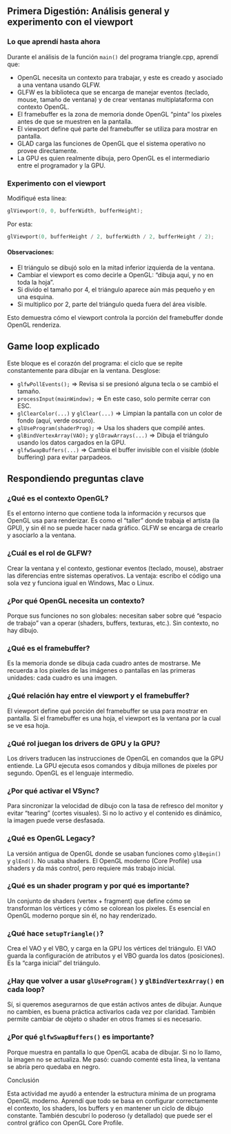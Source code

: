 ##  Primera Digestión: Análisis general y experimento con el viewport

### Lo que aprendí hasta ahora

Durante el análisis de la función `main()` del programa triangle.cpp, aprendí que:

* OpenGL necesita un contexto para trabajar, y este es creado y asociado a una ventana usando GLFW.
* GLFW es la biblioteca que se encarga de manejar eventos (teclado, mouse, tamaño de ventana) y de crear ventanas multiplataforma con contexto OpenGL.
* El framebuffer es la zona de memoria donde OpenGL “pinta” los pixeles antes de que se muestren en la pantalla.
* El viewport define qué parte del framebuffer se utiliza para mostrar en pantalla.
* GLAD carga las funciones de OpenGL que el sistema operativo no provee directamente.
* La GPU es quien realmente dibuja, pero OpenGL es el intermediario entre el programador y la GPU.

### Experimento con el viewport

Modifiqué esta línea:

```cpp
glViewport(0, 0, bufferWidth, bufferHeight);
```

Por esta:

```cpp
glViewport(0, bufferHeight / 2, bufferWidth / 2, bufferHeight / 2);
```

#### Observaciones:

* El triángulo se dibujó solo en la mitad inferior izquierda de la ventana.
* Cambiar el viewport es como decirle a OpenGL: “dibuja aquí, y no en toda la hoja”.
* Si divido el tamaño por 4, el triángulo aparece aún más pequeño y en una esquina.
* Si multiplico por 2, parte del triángulo queda fuera del área visible.

Esto demuestra cómo el viewport controla la porción del framebuffer donde OpenGL renderiza.

## Game loop explicado

Este bloque es el corazón del programa: el ciclo que se repite constantemente para dibujar en la ventana. Desglose:

* `glfwPollEvents();` ⇒ Revisa si se presionó alguna tecla o se cambió el tamaño.
* `processInput(mainWindow);` ⇒ En este caso, solo permite cerrar con ESC.
* `glClearColor(...)` y `glClear(...)` ⇒ Limpian la pantalla con un color de fondo (aquí, verde oscuro).
* `glUseProgram(shaderProg);` ⇒ Usa los shaders que compilé antes.
* `glBindVertexArray(VAO);` y `glDrawArrays(...)` ⇒ Dibuja el triángulo usando los datos cargados en la GPU.
* `glfwSwapBuffers(...)` ⇒ Cambia el buffer invisible con el visible (doble buffering) para evitar parpadeos.

## Respondiendo preguntas clave

### ¿Qué es el contexto OpenGL?

Es el entorno interno que contiene toda la información y recursos que OpenGL usa para renderizar. Es como el “taller” donde trabaja el artista (la GPU), y sin él no se puede hacer nada gráfico. GLFW se encarga de crearlo y asociarlo a la ventana.

### ¿Cuál es el rol de GLFW?

Crear la ventana y el contexto, gestionar eventos (teclado, mouse), abstraer las diferencias entre sistemas operativos. La ventaja: escribo el código una sola vez y funciona igual en Windows, Mac o Linux.

### ¿Por qué OpenGL necesita un contexto?

Porque sus funciones no son globales: necesitan saber sobre qué “espacio de trabajo” van a operar (shaders, buffers, texturas, etc.). Sin contexto, no hay dibujo.

### ¿Qué es el framebuffer?

Es la memoria donde se dibuja cada cuadro antes de mostrarse. Me recuerda a los pixeles de las imágenes o pantallas en las primeras unidades: cada cuadro es una imagen.

### ¿Qué relación hay entre el viewport y el framebuffer?

El viewport define qué porción del framebuffer se usa para mostrar en pantalla. Si el framebuffer es una hoja, el viewport es la ventana por la cual se ve esa hoja.

### ¿Qué rol juegan los drivers de GPU y la GPU?

Los drivers traducen las instrucciones de OpenGL en comandos que la GPU entiende. La GPU ejecuta esos comandos y dibuja millones de pixeles por segundo. OpenGL es el lenguaje intermedio.

### ¿Por qué activar el VSync?

Para sincronizar la velocidad de dibujo con la tasa de refresco del monitor y evitar “tearing” (cortes visuales). Si no lo activo y el contenido es dinámico, la imagen puede verse desfasada.

### ¿Qué es OpenGL Legacy?

La versión antigua de OpenGL donde se usaban funciones como `glBegin()` y `glEnd()`. No usaba shaders. El OpenGL moderno (Core Profile) usa shaders y da más control, pero requiere más trabajo inicial.

### ¿Qué es un shader program y por qué es importante?

Un conjunto de shaders (vertex + fragment) que define cómo se transforman los vértices y cómo se colorean los pixeles. Es esencial en OpenGL moderno porque sin él, no hay renderizado.

### ¿Qué hace `setupTriangle()`?

Crea el VAO y el VBO, y carga en la GPU los vértices del triángulo. El VAO guarda la configuración de atributos y el VBO guarda los datos (posiciones). Es la “carga inicial” del triángulo.

### ¿Hay que volver a usar `glUseProgram()` y `glBindVertexArray()` en cada loop?

Sí, si queremos asegurarnos de que están activos antes de dibujar. Aunque no cambien, es buena práctica activarlos cada vez por claridad. También permite cambiar de objeto o shader en otros frames si es necesario.

### ¿Por qué `glfwSwapBuffers()` es importante?

Porque muestra en pantalla lo que OpenGL acaba de dibujar. Si no lo llamo, la imagen no se actualiza. Me pasó: cuando comenté esta línea, la ventana se abría pero quedaba en negro.

Conclusión

Esta actividad me ayudó a entender la estructura mínima de un programa OpenGL moderno. Aprendí que todo se basa en configurar correctamente el contexto, los shaders, los buffers y en mantener un ciclo de dibujo constante. También descubrí lo poderoso (y detallado) que puede ser el control gráfico con OpenGL Core Profile.
